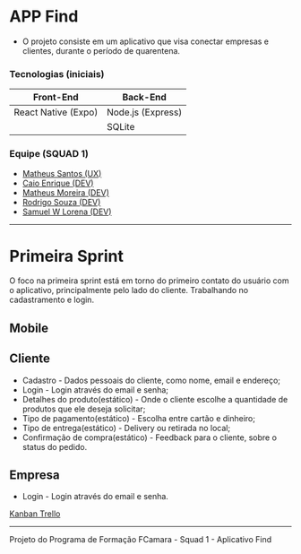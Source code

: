 # APP Find


* O projeto consiste em um aplicativo que visa conectar empresas e clientes, durante o período de quarentena.



### Tecnologias (iniciais)

|      Front-End      |       Back-End      |
|-------------------- |---------------------|
| React Native (Expo) |  Node.js (Express)  |         
|                     |        SQLite       |


 
### Equipe (SQUAD 1)

- [Matheus Santos (UX)](https://www.linkedin.com/in/matheus-santos-7347421a1/)
- [Caio Enrique (DEV)](https://github.com/100f)
- [Matheus Moreira (DEV)](https://github.com/matheus-moreira7581)
- [Rodrigo Souza (DEV)](https://github.com/rodrigoscruz)
- [Samuel W Lorena (DEV)](https://github.com/SamukaWenceslau)

---

# Primeira Sprint

O foco na primeira sprint está em torno do primeiro contato do usuário com o aplicativo, principalmente pelo lado do cliente. Trabalhando no cadastramento e login.

## Mobile

## Cliente
- Cadastro - Dados pessoais do cliente, como nome, email e endereço;
- Login - Login através do email e senha;
- Detalhes do produto(estático) - Onde o cliente escolhe a quantidade de produtos que ele deseja solicitar;
- Tipo de pagamento(estático) - Escolha entre cartão e dinheiro;
- Tipo de entrega(estático) - Delivery ou retirada no local;
- Confirmação de compra(estático) - Feedback para o cliente, sobre o status do pedido.

## Empresa
- Login - Login através do email e senha.

 [Kanban Trello](https://trello.com/b/Y9fmF1ye/find) 

---
Projeto do Programa de Formação FCamara - Squad 1 - Aplicativo Find
